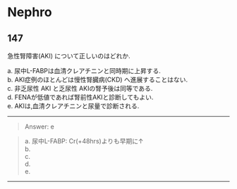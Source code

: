 <!--
Filename: 	Nephro.md
Project: 	/Users/shume/Developer/physician/GeneralPractitioner/QB
Author: 	shumez <https://github.com/shumez>
Created: 	2019-04-22 21:12:9
Modified: 	2019-08-16 18:01:58
-----
Copyright (c) 2019 shumez
-->

# Nephro

<!-- ## Contents

1. [...](#)
    1. [...](#) -->


## 147

急性腎障害(AKI) について正しいのはどれか.

a. 尿中L-FABPは血清クレアチニンと同時期に上昇する.  
b. AKI症例のほとんどは慢性腎臓病(CKD) へ進展することはない.  
c. 非乏尿性 AKI と乏尿性 AKIの腎予後は同等である.  
d. FENAが低値であれば腎前性AKIと診断してもよい.  
e. AKIは,血清クレアチニンと尿量で診断される.

-------------------------------------------------------------

> Answer: e

> a. 尿中L-FABP: Cr(+48hrs)よりも早期に&uarr;   
> b.   
> c.   
> d.   
> e.  

-------------------------------------------------------------


## 

<!--
## 

?

a.   
b.   
c.   
d.   
e.  

-------------------------------------------------------------

> Answer: 

> a.   
> b.   
> c.   
> d.   
> e.  

-------------------------------------------------------------
-->


[x+\frac{1}{x}=1]: https://latex.codecogs.com/gif.latex?\inline&space;x+\frac{1}{x}=1
<!-- [x+\frac{1}{x}=1]: https://latex.codecogs.com/gif.latex?x+\frac{1}{x}=1 -->

<!-- <style type="text/css">
	img{width: 50%; float: right;}
</style> -->